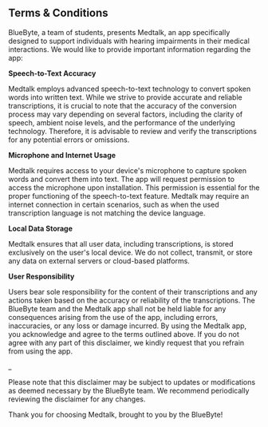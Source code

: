 ## Terms & Conditions

BlueByte, a team of students, presents Medtalk, an app specifically designed to support individuals with hearing impairments in their medical interactions. We would like to provide important information regarding the app:

**Speech-to-Text Accuracy**

Medtalk employs advanced speech-to-text technology to convert spoken words into written text. While we strive to provide accurate and reliable transcriptions, it is crucial to note that the accuracy of the conversion process may vary depending on several factors, including the clarity of speech, ambient noise levels, and the performance of the underlying technology. Therefore, it is advisable to review and verify the transcriptions for any potential errors or omissions.

**Microphone and Internet Usage**

Medtalk requires access to your device's microphone to capture spoken words and convert them into text. The app will request permission to access the microphone upon installation. This permission is essential for the proper functioning of the speech-to-text feature.
Medtalk may require an internet connection in certain scenarios, such as when the used transcription language is not matching the device language.

**Local Data Storage**

Medtalk ensures that all user data, including transcriptions, is stored exclusively on the user's local device. We do not collect, transmit, or store any data on external servers or cloud-based platforms.

**User Responsibility**

Users bear sole responsibility for the content of their transcriptions and any actions taken based on the accuracy or reliability of the transcriptions. The BlueByte team and the Medtalk app shall not be held liable for any consequences arising from the use of the app, including errors, inaccuracies, or any loss or damage incurred.
By using the Medtalk app, you acknowledge and agree to the terms outlined above. If you do not agree with any part of this disclaimer, we kindly request that you refrain from using the app.

_

Please note that this disclaimer may be subject to updates or modifications as deemed necessary by the BlueByte team. We recommend periodically reviewing the disclaimer for any changes.

Thank you for choosing Medtalk, brought to you by the BlueByte!